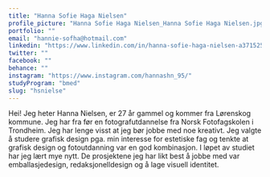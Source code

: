 ```yaml
---
title: "Hanna Sofie Haga Nielsen"
profile_picture: "Hanna Sofie Haga Nielsen_Hanna Sofie Haga Nielsen.jpg"
portfolio: ""
email: "hannie-sofha@hotmail.com"
linkedin: "https://www.linkedin.com/in/hanna-sofie-haga-nielsen-a3715257/"
twitter: ""
facebook: ""
behance: ""
instagram: "https://www.instagram.com/hannashn_95/"
studyProgram: "bmed"
slug: "hsnielse"
---
```


Hei! Jeg heter Hanna Nielsen, er 27 år gammel og kommer fra Lørenskog kommune. Jeg har fra før en fotografutdannelse fra Norsk Fotofagskolen i Trondheim. Jeg har lenge visst at jeg bør jobbe med noe kreativt. Jeg valgte å studere grafisk design pga. min interesse for estetiske fag og tenkte at grafisk design og fotoutdanning var en god kombinasjon. I løpet av studiet har jeg lært mye nytt. De prosjektene jeg har likt best å jobbe med var emballasjedesign, redaksjonelldesign og å lage visuell identitet.
